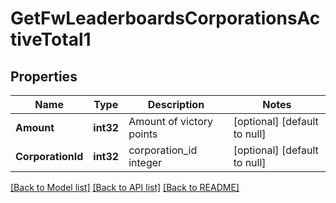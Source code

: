 # GetFwLeaderboardsCorporationsActiveTotal1

## Properties
Name | Type | Description | Notes
------------ | ------------- | ------------- | -------------
**Amount** | **int32** | Amount of victory points | [optional] [default to null]
**CorporationId** | **int32** | corporation_id integer | [optional] [default to null]

[[Back to Model list]](../README.md#documentation-for-models) [[Back to API list]](../README.md#documentation-for-api-endpoints) [[Back to README]](../README.md)


